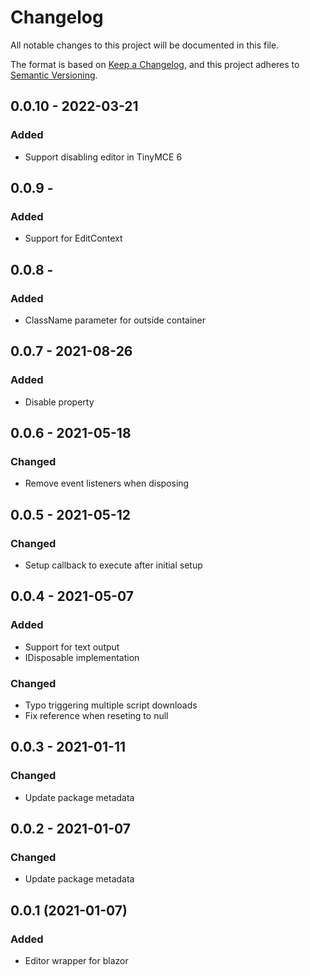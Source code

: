 # Changelog
All notable changes to this project will be documented in this file.

The format is based on [Keep a Changelog](https://keepachangelog.com/en/1.0.0/),
and this project adheres to [Semantic Versioning](https://semver.org/spec/v2.0.0.html).

## 0.0.10 - 2022-03-21
### Added
- Support disabling editor in TinyMCE 6

## 0.0.9 -
### Added
- Support for EditContext

## 0.0.8 -
### Added
- ClassName parameter for outside container

## 0.0.7 - 2021-08-26
### Added
- Disable property

## 0.0.6 - 2021-05-18
### Changed
- Remove event listeners when disposing

## 0.0.5 - 2021-05-12
### Changed
- Setup callback to execute after initial setup

## 0.0.4 - 2021-05-07
### Added
- Support for text output
- IDisposable implementation

### Changed
- Typo triggering multiple script downloads
- Fix reference when reseting to null

## 0.0.3 - 2021-01-11
### Changed
* Update package metadata

## 0.0.2 - 2021-01-07
### Changed
* Update package metadata

## 0.0.1 (2021-01-07)
### Added
* Editor wrapper for blazor